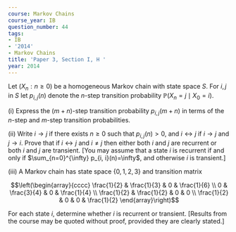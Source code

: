 ```yaml
---
course: Markov Chains
course_year: IB
question_number: 44
tags:
- IB
- '2014'
- Markov Chains
title: 'Paper 3, Section I, H '
year: 2014
---
```




Let $\left(X_{n}: n \geqslant 0\right)$ be a homogeneous Markov chain with state space $S$. For $i, j$ in $S$ let $p_{i, j}(n)$ denote the $n$-step transition probability $\mathbb{P}\left(X_{n}=j \mid X_{0}=i\right)$.

(i) Express the $(m+n)$-step transition probability $p_{i, j}(m+n)$ in terms of the $n$-step and $m$-step transition probabilities.

(ii) Write $i \rightarrow j$ if there exists $n \geqslant 0$ such that $p_{i, j}(n)>0$, and $i \leftrightarrow j$ if $i \rightarrow j$ and $j \rightarrow i$. Prove that if $i \leftrightarrow j$ and $i \neq j$ then either both $i$ and $j$ are recurrent or both $i$ and $j$ are transient. [You may assume that a state $i$ is recurrent if and only if $\sum_{n=0}^{\infty} p_{i, i}(n)=\infty$, and otherwise $i$ is transient.]

(iii) A Markov chain has state space $\{0,1,2,3\}$ and transition matrix

$$\left(\begin{array}{cccc}
\frac{1}{2} & \frac{1}{3} & 0 & \frac{1}{6} \\
0 & \frac{3}{4} & 0 & \frac{1}{4} \\
\frac{1}{2} & \frac{1}{2} & 0 & 0 \\
\frac{1}{2} & 0 & 0 & \frac{1}{2}
\end{array}\right)$$

For each state $i$, determine whether $i$ is recurrent or transient. [Results from the course may be quoted without proof, provided they are clearly stated.]